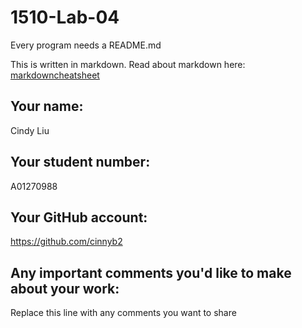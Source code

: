 # 1510-Lab-04

Every program needs a README.md

This is written in markdown. Read about markdown here: [markdowncheatsheet](https://www.markdownguide.org/cheat-sheet/)

## Your name:
Cindy Liu

## Your student number:
A01270988

## Your GitHub account:
https://github.com/cinnyb2

## Any important comments you'd like to make about your work:
Replace this line with any comments you want to share
